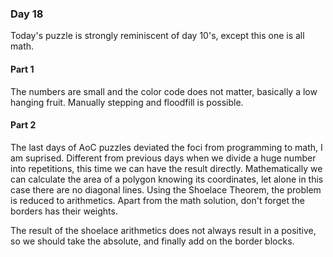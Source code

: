 ### Day 18

Today's puzzle is strongly reminiscent of day 10's, except this one is all math.

#### Part 1

The numbers are small and the color code does not matter, basically a low hanging fruit. Manually stepping and floodfill is possible.

#### Part 2

The last days of AoC puzzles deviated the foci from programming to math, I am suprised. Different from previous days when we divide a huge number into repetitions, this time we can have the result directly. Mathematically we can calculate the area of a polygon knowing its coordinates, let alone in this case there are no diagonal lines. Using the Shoelace Theorem, the problem is reduced to arithmetics. Apart from the math solution, don't forget the borders has their weights.

The result of the shoelace arithmetics does not always result in a positive, so we should take the absolute, and finally add on the border blocks.
